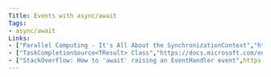 ```yaml
---
Title: Events with async/await
Tags:
- async/await
Links:
- ["Parallel Computing - It's All About the SynchronizationContext","https://docs.microsoft.com/en-us/archive/msdn-magazine/2011/february/msdn-magazine-parallel-computing-it-s-all-about-the-synchronizationcontext"]
- ["TaskCompletionSource<TResult> Class","https://docs.microsoft.com/en-us/dotnet/api/system.threading.tasks.taskcompletionsource-1?redirectedfrom=MSDN&view=net-6.0"]
- ["StackOverflow: How to 'await' raising an EventHandler event",https://stackoverflow.com/questions/12451609/how-to-await-raising-an-eventhandler-event]
---
```

